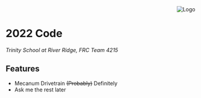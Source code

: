 <img align="right" src="https://avatars2.githubusercontent.com/u/10326347?s=200&v=4" alt="Logo">
<br />

# 2022 Code
*Trinity School at River Ridge, FRC Team 4215*

## Features
 * Mecanum Drivetrain ~~(Probably)~~ Definitely
 * Ask me the rest later
